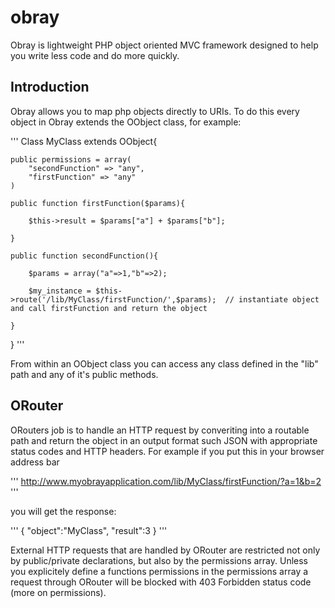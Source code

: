 # obray

Obray is lightweight PHP object oriented MVC framework designed to help you write less code and do more quickly.

## Introduction

Obray allows you to map php objects directly to URIs.  To do this every object in Obray extends the OObject class, for example:

'''
Class MyClass extends OObject{

	public permissions = array(
		"secondFunction" => "any",
		"firstFunction" => "any"
	)

	public function firstFunction($params){
		
		$this->result = $params["a"] + $params["b"];
		
	}

	public function secondFunction(){
	
		$params = array("a"=>1,"b"=>2);
	
		$my_instance = $this->route('/lib/MyClass/firstFunction/',$params);  // instantiate object and call firstFunction and return the object
		
	}

}
'''

From within an OObject class you can access any class defined in the "lib" path and any of it's public methods.

## ORouter

ORouters job is to handle an HTTP request by converiting into a routable path and return the object in an output format such JSON with appropriate status codes and HTTP headers.  For example if you put this in your browser address bar

'''
http://www.myobrayapplication.com/lib/MyClass/firstFunction/?a=1&b=2
'''

you will get the response:

'''
{
	"object":"MyClass",
	"result":3
}
'''

External HTTP requests that are handled by ORouter are restricted not only by public/private declarations, but also by the permissions array. Unless you explicitely define a functions permissions in the permissions array a request through ORouter will be blocked with 403 Forbidden status code (more on permissions).  
